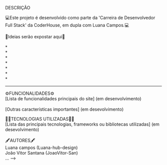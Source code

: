 DESCRIÇÃO <br>

💻Este projeto é desenvolvido como parte da 'Carreira de Desenvolvedor Full Stack' da CoderHouse, em dupla com Luana Campos.💻
<br>

🧠Ideias serão expostar aqui🧠<br>
<br>
*
<br>
*
<br>
*
<br>
*
<br>
*
<br>
*
<br>
*
<hr>

⚙️FUNCIONALIDADES⚙️ <br>
[Lista de funcionalidades principais do site] (em desenvolvimento) <br>            
[Outras características importantes] (em desevolvimento) <br>

👩‍💻TECNOLOGIAS UTILIZADAS👨‍💻<br>
[Lista das principais tecnologias, frameworks ou bibliotecas utilizadas] (em desevolvimento)<br>
<br>
🖋️AUTORES🖋️<br>
Luana campos (Luana-hub-design)<br>
João Vitor Santana (JoaoVitor-San)<br>
... -->
